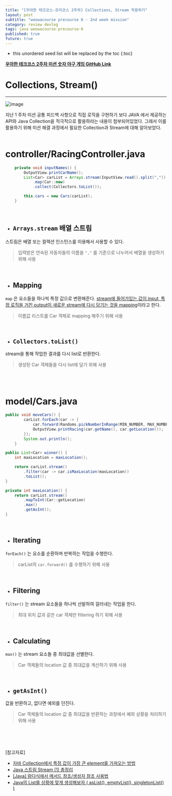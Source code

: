 ```yaml
---
title: "[우아한 테크코스-프리코스 2주차] Collections, Stream 적용하기"
layout: post
subtitle: "woowacourse precourse 6 - 2nd week mission"
category: review devlog
tags: java woowacourse-precourse-6
published: true
future: true
---
```


<!--more-->

* this unordered seed list will be replaced by the toc
{:toc}



**[우아한 테크코스 2주차 미션 숫자 야구 게임 GitHub Link](https://github.com/woowacourse-precourse/java-racingcar-6)**

# Collections, Stream()
***
![image](https://github.com/hYe807n/hYe807n.github.io/assets/79916066/cd0a831a-7266-486f-9ee8-334cb958fa5f)
<br/>

지난 1 주차 미션 공통 피드백 사항으로 직접 로직을 구현하기 보다 JAVA 에서 제공하는 API와 Java Collection을 적극적으로 활용하라는 내용이 첨부되어있었다. 그래서 이를 활용하기 위해 미션 해결 과정에서 필요한 Collection과 Stream에 대해 알아보았다.
<br/>
<br/>

# controller/RacingController.java
```java
    private void inputNames() {
        OutputView.printCarName();
        List<Car> carList = Arrays.stream(InputView.read().split(","))
            .map(Car::new)
            .collect(Collectors.toList());

        this.cars = new Cars(carList);
    }
```
<br/>

* ## `Arrays.stream` 배열 스트림
스트림은 배열 또는 컬렉션 인스턴스를 이용해서 사용할 수 있다.
> 입력받은 연속된 자동차들의 이름을 `","` 를 기준으로 나누어서 배열을 생성하기 위해  사용

<br/>

* ## Mapping
`map` 은 요소들을 하나씩 특정 값으로 변환해준다. <U>stream에 들어가있는 값이 input, 특정 로직을 거친 output이 새로운 stream에 다시 담기는 것을 mapping</U>이라고 한다.
> 이름값 리스트를 Car 객체로 mapping 해주기 위해 사용

<br/>

* ## `Collectors.toList()`
stream을 통해 작업한 결과를 다시 list로 반환한다.
> 생성된 Car 객체들을 다시 list에 담기 위해 사용

<br/>
<br/>

# model/Cars.java
```java
public void moveCars() {
        carList.forEach(car -> {
            car.forward(Randoms.pickNumberInRange(MIN_NUMBER, MAX_NUMBER));
            OutputView.printRacing(car.getName(), car.getLocation());
        });
        System.out.println();
    }

public List<Car> winner() {
    int maxLocation = maxLocation();

    return carList.stream()
        .filter(car -> car.isMaxLocation(maxLocation))
        .toList();
}

private int maxLocation() {
    return carList.stream()
        .mapToInt(Car::getLocation)
        .max()
        .getAsInt();
}
```
<br/>

* ## Iterating
`forEach()` 는 요소를 순환하며 반복하는 작업을 수행한다.
> carList의 `car.forward()` 를 수행하기 위해 사용

<br/>

* ## Filtering
`filter()` 는 stream 요소들을 하나씩 선발하여 걸러내는 작업을 한다.
> 최대 위치 값과 같은 car 객체만 filtering 하기 위해 사용

<br/>

* ## Calculating
`max()` 는 stream 요소들 중 최대값을 선별한다.
> Car 객체들의 location 값 중 최대값을 계산하기 위해 사용

<br/>

* ## `getAsInt()`
값을 반환하고, 없다면 예외를 던진다.
> Car 객체들의 location 값 중 최대값을 반환하는 과정에서 예외 상황을 처리하기 위해 사용

<br/>
<br/>
<br/>

[참고자료]<br/>
* [자바 Collection에서 특정 값이 가장 큰 element를 가져오는 방법](https://www.slipp.net/questions/552)
* [Java 스트림 Stream (1) 총정리](https://www.slipp.net/questions/552)
* [[Java] 람다식에서 메서드 참조/생성자 참조 사용법](https://mong9data.tistory.com/130)
* [Java의 List를 상황에 맞게 생성해보자 ( asList(), emptyList(), singletonList() )](https://alwayspr.tistory.com/28)